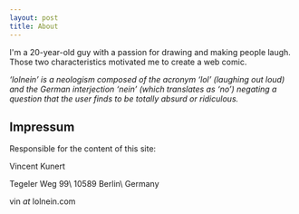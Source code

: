 ```yaml
---
layout: post
title: About
---
```


I'm a 20-year-old guy with a passion for drawing and making people laugh. Those two characteristics motivated me to create a web comic.

*‘lolnein’ is a neologism composed of the acronym ‘lol’ (laughing out loud) and the German interjection ‘nein’ (which translates as ‘no’) negating a question that the user finds to be totally absurd or ridiculous.*

## Impressum

Responsible for the content of this site:

Vincent Kunert

Tegeler Weg 99\\
10589 Berlin\\
Germany

vin *at* lolnein.com
